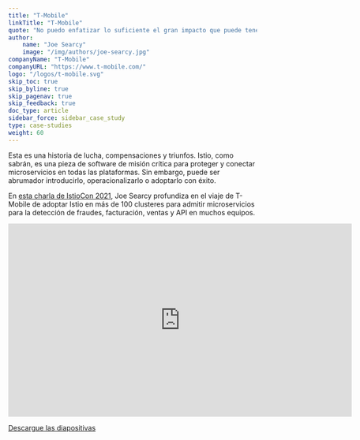 ```yaml
---
title: "T-Mobile"
linkTitle: "T-Mobile"
quote: "No puedo enfatizar lo suficiente el gran impacto que puede tener tener una instrumentación de observabilidad genérica que pueda ser adoptada inmediatamente por sus usuarios."
author:
    name: "Joe Searcy"
    image: "/img/authors/joe-searcy.jpg"
companyName: "T-Mobile"
companyURL: "https://www.t-mobile.com/"
logo: "/logos/t-mobile.svg"
skip_toc: true
skip_byline: true
skip_pagenav: true
skip_feedback: true
doc_type: article
sidebar_force: sidebar_case_study
type: case-studies
weight: 60
---
```


Esta es una historia de lucha, compensaciones y triunfos. Istio, como sabrán, es una pieza de software de misión crítica para proteger y conectar microservicios en todas las plataformas. Sin embargo, puede ser abrumador introducirlo, operacionalizarlo o adoptarlo con éxito.

En [esta charla de IstioCon 2021](https://events.istio.io/istiocon-2021/sessions/adopting-istio-across-100-clusters-at-t-mobile/), Joe Searcy profundiza en el viaje de T-Mobile de adoptar Istio en más de 100 clusteres para admitir microservicios para la detección de fraudes, facturación, ventas y API en muchos equipos.

<iframe width="696" height="392" src="https://www.youtube-nocookie.com/embed/gzrWEP87mKg" title="YouTube video player" frameborder="0" allow="accelerometer; autoplay; clipboard-write; encrypted-media; gyroscope; picture-in-picture" allowfullscreen></iframe>

[Descargue las diapositivas](https://events.istio.io/istiocon-2021/slides/c2s-GoodBadMesh-JoeSearcy.pdf)
